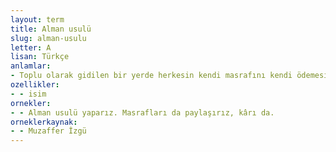 ```yaml
---
layout: term
title: Alman usulü
slug: alman-usulu
letter: A
lisan: Türkçe
anlamlar:
- Toplu olarak gidilen bir yerde herkesin kendi masrafını kendi ödemesi veya masrafa herkesin eşit olarak katılması yöntemi
ozellikler:
- - isim
ornekler:
- - Alman usulü yaparız. Masrafları da paylaşırız, kârı da.
orneklerkaynak:
- - Muzaffer İzgü
---
```

